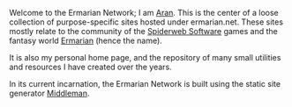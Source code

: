 Welcome to the Ermarian Network; I am [Aran](/about). This is the center of a
loose collection of purpose-specific sites hosted under ermarian.net. These sites
mostly relate to the community of the [Spiderweb Software](http://www.spidweb.com/)
games and the fantasy world [Ermarian](https://encyclopedia.ermarian.net/) (hence the name).

It is also my personal home page, and the repository of many small utilities
and resources I have created over the years.

In its current incarnation, the Ermarian Network is built using the static
site generator [Middleman](https://middlemanapp.com/).
